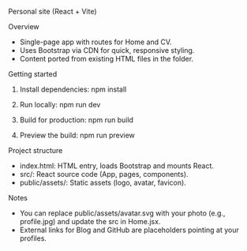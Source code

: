 Personal site (React + Vite)

Overview
- Single-page app with routes for Home and CV.
- Uses Bootstrap via CDN for quick, responsive styling.
- Content ported from existing HTML files in the folder.

Getting started
1) Install dependencies:
   npm install

2) Run locally:
   npm run dev

3) Build for production:
   npm run build

4) Preview the build:
   npm run preview

Project structure
- index.html: HTML entry, loads Bootstrap and mounts React.
- src/: React source code (App, pages, components).
- public/assets/: Static assets (logo, avatar, favicon).

Notes
- You can replace public/assets/avatar.svg with your photo (e.g., profile.jpg) and update the src in Home.jsx.
- External links for Blog and GitHub are placeholders pointing at your profiles.

